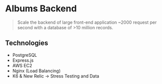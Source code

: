 # Albums Backend 

> Scale the backend of large front-end application ~2000 request per second with a database of >10 million records.

## Technologies

- PostgreSQL
- Express.js
- AWS EC2
- Nginx (Load Balancing)
- K6 & New Relic -> Stress Testing and Data 
